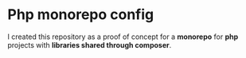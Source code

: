 # Php monorepo config

I created this repository as a proof of concept for a **monorepo** for **php** projects with **libraries shared through composer**.
